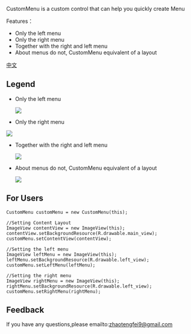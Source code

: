 CustomMenu is a custom control that can help you quickly create Menu

Features：

* Only the left menu
* Only the right menu
* Together with the right and left menu
* About menus do not, CustomMenu equivalent of a layout


[中文](https://github.com/flyfei/CustomMenu/blob/master/README_CN.md)


## Legend


* Only the left menu

  ![](https://github.com/flyfei/CustomMenu/blob/master/resources/only_left_menu.gif)

* Only the right menu

 ![](https://github.com/flyfei/CustomMenu/blob/master/resources/only_right_menu.gif)

* Together with the right and left menu
 
  ![](https://github.com/flyfei/CustomMenu/blob/master/resources/double_menu.gif)

* About menus do not, CustomMenu equivalent of a layout

  ![](https://github.com/flyfei/CustomMenu/blob/master/resources/no_menu.gif)
  
## For Users

```
CustomMenu customMenu = new CustomMenu(this);

//Setting Content Layout
ImageView contentView = new ImageView(this);
contentView.setBackgroundResource(R.drawable.main_view);
customMenu.setContentView(contentView);

//Setting the left menu
ImageView leftMenu = new ImageView(this);
leftMenu.setBackgroundResource(R.drawable.left_view);
customMenu.setLeftMenu(leftMenu);

//Setting the right menu
ImageView rightMenu = new ImageView(this);
rightMenu.setBackgroundResource(R.drawable.left_view);
customMenu.setRightMenu(rightMenu);
```

## Feedback

If you have any questions,please emailto:zhaotengfei9@gmail.com
